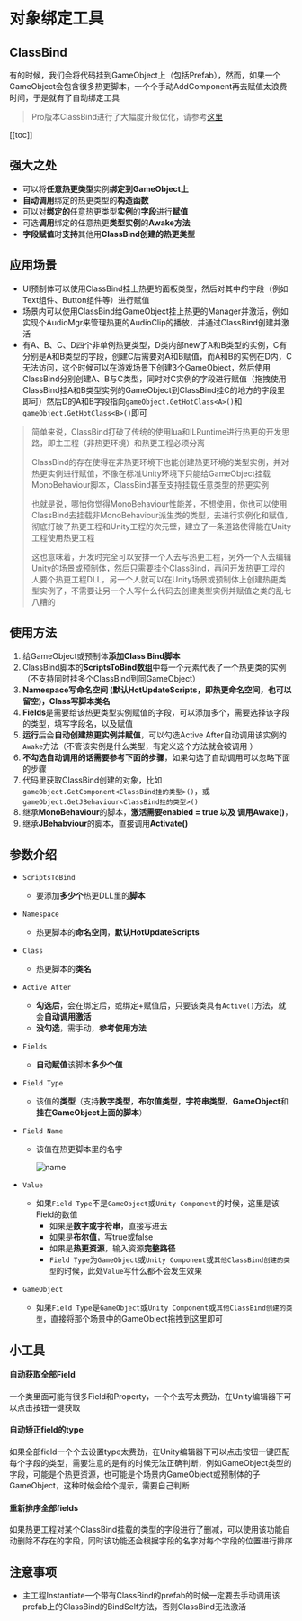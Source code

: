 # 对象绑定工具

## ClassBind

有的时候，我们会将代码挂到GameObject上（包括Prefab），然而，如果一个GameObject会包含很多热更脚本，一个个手动AddComponent再去赋值太浪费时间，于是就有了自动绑定工具

> Pro版本ClassBind进行了大幅度升级优化，请参考[这里](../pro/ClassBind.md)

[[toc]]



## 强大之处

- 可以将**任意热更类型**实例**绑定到GameObject上**
- **自动调用**绑定的热更类型的**构造函数**
- 可以对**绑定的**任意热更类型**实例**的**字段**进行**赋值**
- 可选**调用**绑定的任意热更**类型实例**的**Awake方法**
- **字段赋值**时**支持**其他用**ClassBind创建的热更类型**



## 应用场景

- UI预制体可以使用ClassBind挂上热更的面板类型，然后对其中的字段（例如Text组件、Button组件等）进行赋值
- 场景内可以使用ClassBind给GameObject挂上热更的Manager并激活，例如实现个AudioMgr来管理热更的AudioClip的播放，并通过ClassBind创建并激活
- 有A、B、C、D四个非单例热更类型，D类内部new了A和B类型的实例，C有分别是A和B类型的字段，创建C后需要对A和B赋值，而A和B的实例在D内，C无法访问，这个时候可以在游戏场景下创建3个GameObject，然后使用ClassBind分别创建A、B与C类型，同时对C实例的字段进行赋值（拖拽使用ClassBind挂A和B类型实例的GameObject到ClassBind挂C的地方的字段里即可）然后D的A和B字段指向```gameObject.GetHotClass<A>()```和```gameObject.GetHotClass<B>()```即可

> 简单来说，ClassBind打破了传统的使用lua和ILRuntime进行热更的开发思路，即主工程（非热更环境）和热更工程必须分离
>
> ClassBind的存在使得在非热更环境下也能创建热更环境的类型实例，并对热更实例进行赋值，不像在标准Unity环境下只能给GameObject挂载MonoBehaviour脚本，ClassBind甚至支持挂载任意类型的热更实例
>
> 也就是说，哪怕你觉得MonoBehaviour性能差，不想使用，你也可以使用ClassBind去挂载非MonoBehaviour派生类的类型，去进行实例化和赋值，彻底打破了热更工程和Unity工程的次元壁，建立了一条道路使得能在Unity工程使用热更工程
>
> 这也意味着，开发时完全可以安排一个人去写热更工程，另外一个人去编辑Unity的场景或预制体，然后只需要挂个ClassBind，再问开发热更工程的人要个热更工程DLL，另一个人就可以在Unity场景或预制体上创建热更类型实例了，不需要让另一个人写什么代码去创建类型实例并赋值之类的乱七八糟的





## 使用方法

1. 给GameObject或预制体**添加Class Bind脚本**
2. ClassBind脚本的**ScriptsToBind数组**中每一个元素代表了一个热更类的实例（不支持同时挂多个ClassBind到同GameObject）
3. **Namespace写命名空间 (默认HotUpdateScripts，即热更命名空间，也可以留空)，Class写脚本类名**
4. **Fields**是需要给该热更类型实例赋值的字段，可以添加多个，需要选择该字段的类型，填写字段名，以及赋值
5. **运行**后会**自动创建热更实例并赋值**，可以勾选Active After自动调用该实例的```Awake```方法（不管该实例是什么类型，有定义这个方法就会被调用 ）
6. **不勾选自动调用的话需要参考下面的步骤**，如果勾选了自动调用可以忽略下面的步骤
7. 代码里获取ClassBind创建的对象，比如```gameObject.GetComponent<ClassBind挂的类型>()```，或```gameObject.GetJBehaviour<ClassBind挂的类型>()```
8. 继承**MonoBehaviour**的脚本，**激活需要enabled = true 以及 调用Awake()**，
9. 继承**JBehabviour**的脚本，直接调用**Activate()**

## 参数介绍

- ```ScriptsToBind```

  - 要添加**多少个**热更DLL里的**脚本**

- ```Namespace```

  - 热更脚本的**命名空间**，**默认HotUpdateScripts**

- ```Class```

  - 热更脚本的**类名**

- ```Active After```

  - **勾选后**，会在绑定后，或绑定+赋值后，只要该类具有```Active()```方法，就会**自动调用激活**
  - **没勾选**，需手动，**参考使用方法**

- ```Fields```

  - **自动赋值**该脚本**多少个值**

- ```Field Type```

  - 该值的**类型**（支持**数字类型**，**布尔值类型**，**字符串类型**，**GameObject**和**挂在GameObject上面的脚本**）

- ```Field Name```

  - 该值在热更脚本里的名字

    ![name](https://s1.ax1x.com/2020/09/05/wEyk9K.png)

- ```Value```

  - 如果```Field Type```不是```GameObject```或```Unity Component```的时候，这里是该Field的数值
    - 如果是**数字或字符串**，直接写进去
    - 如果是**布尔值**，写true或false
    - 如果是**热更资源**，输入资源**完整路径**
    - ```Field Type```为```GameObject```或```Unity Component```或```其他ClassBind创建的类型```的时候，此处```Value```写什么都不会发生效果

- ```GameObject```

  - 如果```Field Type```是```GameObject```或```Unity Component```或```其他ClassBind创建的类型```，直接将那个场景中的GameObject拖拽到这里即可


## 小工具

#### 自动获取全部Field

一个类里面可能有很多Field和Property，一个个去写太费劲，在Unity编辑器下可以点击按钮一键获取

#### 自动矫正field的type

如果全部field一个个去设置type太费劲，在Unity编辑器下可以点击按钮一键匹配每个字段的类型，需要注意的是有的时候无法正确判断，例如GameObject类型的字段，可能是个热更资源，也可能是个场景内GameObject或预制体的子GameObject，这种时候会给个提示，需要自己判断

#### 重新排序全部fields

如果热更工程对某个ClassBind挂载的类型的字段进行了删减，可以使用该功能自动删除不存在的字段，同时该功能还会根据字段的名字对每个字段的位置进行排序



## 注意事项

- 主工程Instantiate一个带有ClassBind的prefab的时候一定要去手动调用该prefab上的ClassBind的BindSelf方法，否则ClassBind无法激活